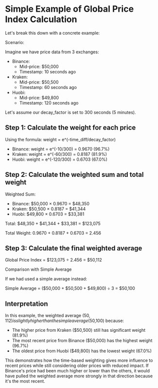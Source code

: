 # Simple Example of Global Price Index Calculation
Let's break this down with a concrete example:

Scenario:

Imagine we have price data from 3 exchanges:
- Binance:
    + Mid-price: $50,000
    + Timestamp: 10 seconds ago
- Kraken:
    + Mid-price: $50,500
    + Timestamp: 60 seconds ago
- Huobi:
    + Mid-price: $49,800
    + Timestamp: 120 seconds ago

Let's assume our decay_factor is set to 300 seconds (5 minutes).
## Step 1: Calculate the weight for each price
Using the formula: weight = e^(-time_diff/decay_factor)
- Binance: weight = e^(-10/300) = 0.9670 (96.7%)
- Kraken: weight = e^(-60/300) = 0.8187 (81.9%)
- Huobi: weight = e^(-120/300) = 0.6703 (67.0%)

## Step 2: Calculate the weighted sum and total weight
Weighted Sum:
- Binance: $50,000 × 0.9670 = $48,350
- Kraken: $50,500 × 0.8187 = $41,344
- Huobi: $49,800 × 0.6703 = $33,381

Total: $48,350 + $41,344 + $33,381 = $123,075

Total Weight:
0.9670 + 0.8187 + 0.6703 = 2.456

## Step 3: Calculate the final weighted average
Global Price Index = $123,075 ÷ 2.456 = $50,112

Comparison with Simple Average

If we had used a simple average instead:

Simple Average = ($50,000 + $50,500 + $49,800) ÷ 3 = $50,100

## Interpretation
In this example, the weighted average ($50,112) is slightly higher than the simple average ($50,100) because:
- The higher price from Kraken ($50,500) still has significant weight (81.9%)
- The most recent price from Binance ($50,000) has the highest weight (96.7%)
- The oldest price from Huobi ($49,800) has the lowest weight (67.0%)

This demonstrates how the time-based weighting gives more influence to recent prices while still considering older prices with reduced impact. If Binance's price had been much higher or lower than the others, it would have pulled the weighted average more strongly in that direction because it's the most recent.